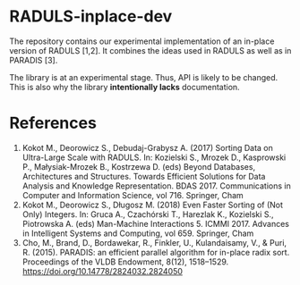 # RADULS-inplace-dev
The repository contains our experimental implementation of an in-place version of RADULS [1,2].
It combines the ideas used in RADULS as well as in PARADIS [3].

The library is at an experimental stage.
Thus, API is likely to be changed.
This is also why the library <b>intentionally lacks</b> documentation.

# References
1. Kokot M., Deorowicz S., Debudaj-Grabysz A. (2017) Sorting Data on Ultra-Large Scale with RADULS. In: Kozielski S., Mrozek D., Kasprowski P., Małysiak-Mrozek B., Kostrzewa D. (eds) Beyond Databases, Architectures and Structures. Towards Efficient Solutions for Data Analysis and Knowledge Representation. BDAS 2017. Communications in Computer and Information Science, vol 716. Springer, Cham
2. Kokot M., Deorowicz S., Długosz M. (2018) Even Faster Sorting of (Not Only) Integers. In: Gruca A., Czachórski T., Harezlak K., Kozielski S., Piotrowska A. (eds) Man-Machine Interactions 5. ICMMI 2017. Advances in Intelligent Systems and Computing, vol 659. Springer, Cham
3. Cho, M., Brand, D., Bordawekar, R., Finkler, U., Kulandaisamy, V., & Puri, R. (2015). PARADIS: an efficient parallel algorithm for in-place radix sort. Proceedings of the VLDB Endowment, 8(12), 1518–1529. https://doi.org/10.14778/2824032.2824050
